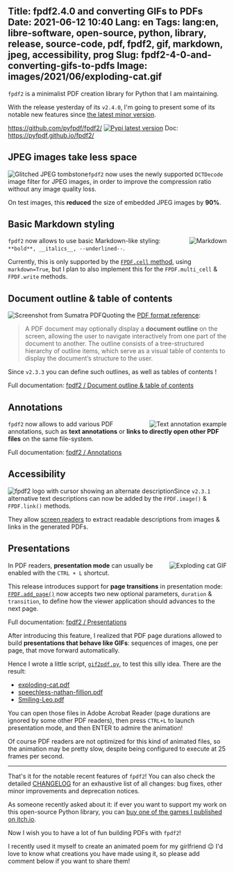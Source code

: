 Title: fpdf2.4.0 and converting GIFs to PDFs
Date: 2021-06-12 10:40
Lang: en
Tags: lang:en, libre-software, open-source, python, library, release, source-code, pdf, fpdf2, gif, markdown, jpeg, accessibility, prog
Slug: fpdf2-4-0-and-converting-gifs-to-pdfs
Image: images/2021/06/exploding-cat.gif
---

`fpdf2` is a minimalist PDF creation library for Python that I am maintaining.

With the release yesterday of its `v2.4.0`, I'm going to present some of its notable new features since [the latest minor version](fpdf2-3-0-unbreakable-and-pdf-quines.html).

<https://github.com/pyfpdf/fpdf2/> [![Pypi latest version](https://img.shields.io/pypi/v/fpdf2.svg)](https://pypi.python.org/pypi/fpdf2)
Doc: <https://pyfpdf.github.io/fpdf2/>

## JPEG images take less space

<img class="left" alt="Glitched JPEG tombstone" src="images/2021/06/jpeg-tombstone.jpg">

`fpdf2` now uses the newly supported `DCTDecode` image filter for JPEG images, in order to improve the compression ratio without any image quality loss.

On test images, this **reduced** the size of embedded JPEG images by **90%**.

## Basic Markdown styling

<img class="right" alt="Markdown" src="images/2021/06/markdown.jpg">

`fpdf2` now allows to use basic Markdown-like styling: `**bold**, __italics__, --underlined--`.

Currently, this is only supported by the [`FPDF.cell` method](https://pyfpdf.github.io/fpdf2/fpdf/#fpdf.FPDF.cell),
using `markdown=True`, but I plan to also implement this for the `FPDF.multi_cell` & `FPDF.write` methods.

## Document outline & table of contents

<img class="left" alt="Screenshot from Sumatra PDF" src="images/2021/06/document-outline.png">

Quoting the [PDF format reference](https://www.adobe.com/content/dam/acom/en/devnet/pdf/pdfs/PDF32000_2008.pdf):
> A PDF document may optionally display a **document outline** on the screen, allowing the user to navigate interactively
> from one part of the document to another. The outline consists of a tree-structured hierarchy of outline items,
> which serve as a visual table of contents to display the document’s structure to the user.

Since `v2.3.3` you can define such outlines, as well as tables of contents !

Full documentation: [fpdf2 / Document outline & table of contents](https://pyfpdf.github.io/fpdf2/DocumentOutlineAndTableOfContents.md.html)

## Annotations

<img class="right" alt="Text annotation example" src="images/2021/06/text-annotation.png">

`fpdf2` now allows to add various PDF annotations, such as **text annotations**
or **links to directly open other PDF files** on the same file-system.

Full documentation: [fpdf2 / Annotations](https://pyfpdf.github.io/fpdf2/Annotations.html)

## Accessibility

<img class="left big" alt="fpdf2 logo with cursor showing an alternate description" src="images/2021/06/fpdf2-logo-with-text-alt.png">

Since `v2.3.1` alternative text descriptions can now be added by the `FPDF.image()` & `FPDF.link()` methods.

They allow [screen readers](https://en.wikipedia.org/wiki/Screen_reader) to extract readable descriptions
from images & links in the generated PDFs.

## Presentations

<img class="right" alt="Exploding cat GIF" src="images/2021/06/exploding-cat.gif">

In PDF readers, **presentation mode** can usually be enabled with the `CTRL + L` shortcut.

This release introduces support for **page transitions** in presentation mode:
[`FPDF.add_page()`](https://pyfpdf.github.io/fpdf2/fpdf/fpdf.html#fpdf.fpdf.FPDF.add_page)
now accepts two new optional parameters, `duration` & `transition`,
to define how the viewer application should advances to the next page.

Full documentation: [fpdf2 / Presentations](https://pyfpdf.github.io/fpdf2/Presentations.html)

After introducing this feature, I realized that PDF page durations allowed to build **presentations that behave like GIFs**:
sequences of images, one per page, that move forward automatically.

Hence I wrote a little script, [`gif2pdf.py`](https://github.com/PyFPDF/fpdf2/blob/master/tutorial/gif2pdf.py),
to test this silly idea.
There are the result:

* [exploding-cat.pdf](images/2021/06/exploding-cat.pdf)
* [speechless-nathan-fillion.pdf](images/2021/06/speechless-nathan-fillion.pdf)
* [Smiling-Leo.pdf](images/2021/06/Smiling-Leo.pdf)

You can open those files in Adobe Acrobat Reader (page durations are ignored by some other PDF readers),
then press `CTRL+L` to launch presentation mode,
and then ENTER to admire the animation!

Of course PDF readers are not optimized for this kind of animated files,
so the animation may be pretty slow, despite being configured to execute at 25 frames per second.

---

That's it for the notable recent features of `fpdf2`!
You can also check the detailed [CHANGELOG](https://github.com/PyFPDF/fpdf2/blob/master/CHANGELOG.md)
for an exhaustive list of all changes: bug fixes, other minor improvements and deprecation notices.

As someone recently asked about it: if ever you want to support my work on this open-source Python library,
you can [buy one of the games I published on itch.io](https://lucas-c.itch.io).

Now I wish you to have a lot of fun building PDFs with `fpdf2`!

I recently used it myself to create an animated poem for my girlfriend 😉
I'd love to know what creations you have made using it,
so please add comment below if you want to share them!


<!-- Com' :
* [x] https://planetpython.org
* [x] https://www.reddit.com/r/Python/comments/nywfb7/new_release_of_fpdf2_markdown_styling_jpeg/
* [x] https://www.reddit.com/r/pythonnews/comments/nywnx9/new_release_of_fpdf2_markdown_styling_jpeg/
* [x] https://dev.to/lucasc/new-release-for-fpdf2-40pi
* [x] video comment: https://www.youtube.com/watch?v=euNvxWaRQMY
* [x] video comment: https://www.youtube.com/watch?v=JhQVD7Y1bsA
-->

<style>
article img { max-height: 12rem; }
article img.big { max-height: 20rem; }
article h2 { padding-top: 2rem; }
@media screen and (min-width: 40rem) {
  article img { margin: 0 1rem; }
  img.left  { float: left; }
  img.right { float: right; }
  article h2 { clear: both; }
}
.uk-article-content > p:nth-child(3) { /* Link to GitHub repo */
  display: block;
  text-align: center;
  border: 1px solid black;
  border-radius: 10rem;
  padding: 1rem;
  margin: 2rem 10vw;
}
.uk-article-content > p:nth-child(3) img { margin: auto; }
</style>
